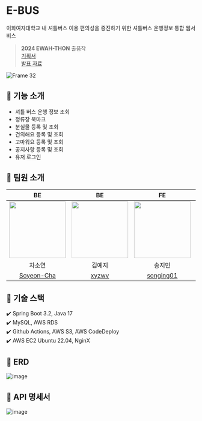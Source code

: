 # E-BUS
이화여자대학교 내 셔틀버스 이용 편의성을 증진하기 위한 셔틀버스 운행정보 통합 웹서비스
> **2024 EWAH-THON** 출품작<br>
> [기획서](https://github.com/Ewhathon/2024ewhathon/blob/%EA%B9%80%EB%91%98%EC%9D%B4%EC%86%A1%EC%B0%A8/papers/%EA%B9%80%EB%91%98%EC%9D%B4%EC%86%A1%EC%B0%A8_Ewhathon%EA%B8%B0%ED%9A%8D%EC%84%9C.pdf)<br>
> [발표 자료](https://github.com/Ewhathon/2024ewhathon/blob/%EA%B9%80%EB%91%98%EC%9D%B4%EC%86%A1%EC%B0%A8/papers/%EA%B9%80%EB%91%98%EC%9D%B4%EC%86%A1%EC%B0%A8_%EC%9D%B4%ED%99%94%ED%86%A4_%EB%B0%9C%ED%91%9C%EC%9E%90%EB%A3%8C.pdf)

![Frame 32](https://github.com/E-BUS/SERVER/assets/121334671/f1ecbdd8-b996-4707-be75-acc9a34c7728) 


## 💚 기능 소개
- 셔틀 버스 운행 정보 조회
- 정류장 북마크
- 분실물 등록 및 조회
- 건의해요 등록 및 조회
- 고마워요 등록 및 조회
- 공지사항 등록 및 조회
- 유저 로그인

## 💚 팀원 소개 
| BE | BE | FE | FE | DESIGN |
|:---:|:---:|:---:|:---:|:---:|
|<img width="150" src="https://avatars.githubusercontent.com/u/89539031?v=4" />|<img width="150" src="https://avatars.githubusercontent.com/u/121334671?v=4" />|<img width="150" src="https://avatars.githubusercontent.com/u/79829662?v=4" />|<img width="150" src="https://avatars.githubusercontent.com/u/102040717?v=4" />|<img width="150" src="https://scontent-ssn1-1.cdninstagram.com/v/t51.2885-19/118651266_1254391924905149_8436982021047136710_n.jpg?stp=dst-jpg_s150x150&_nc_ht=scontent-ssn1-1.cdninstagram.com&_nc_cat=105&_nc_ohc=R2mLl7S8m68AX83RO7S&edm=AOQ1c0wBAAAA&ccb=7-5&oh=00_AfAVTJm12Y0oo1sMl-M6b8npAjoEBN9_stLJekVFmYytaQ&oe=65FE1411&_nc_sid=8b3546">|
| 차소연 | 김예지 | 송지민 | 이서진 | 김수연 |
| [Soyeon-Cha](https://github.com/Soyeon-Cha) | [xyzwv](https://github.com/xyzwv) | [songing01](https://github.com/songing01) | [529539](https://github.com/529539) | [s_yeon.723](https://www.instagram.com/s_yeon.723)

## 💚 기술 스택
✔️ Spring Boot 3.2, Java 17<br>
✔️ MySQL, AWS RDS<br>
✔️ Github Actions, AWS S3, AWS CodeDeploy<br>
✔️ AWS EC2 Ubuntu 22.04, NginX<br>


## 💚 ERD
![image](https://github.com/E-BUS/SERVER/assets/121334671/60bd6a01-6258-47df-8a35-645bbcfbf2e2)


## 💚 API 명세서
![image](https://github.com/EWHA-THON-E-BUS/SERVER/assets/121334671/a9ad0fed-ed26-4f70-accd-b8c2ba2b884f)

